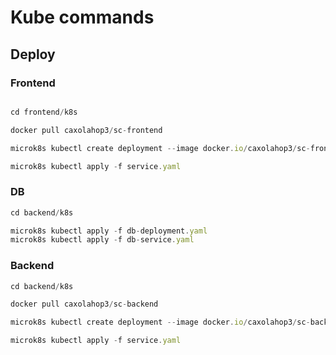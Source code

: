 # Kube commands
## Deploy

### Frontend

```jsx

cd frontend/k8s

docker pull caxolahop3/sc-frontend

microk8s kubectl create deployment --image docker.io/caxolahop3/sc-frontend:latest

microk8s kubectl apply -f service.yaml
```

### DB

```jsx
cd backend/k8s

microk8s kubectl apply -f db-deployment.yaml
microk8s kubectl apply -f db-service.yaml
```

### Backend

```jsx
cd backend/k8s

docker pull caxolahop3/sc-backend

microk8s kubectl create deployment --image docker.io/caxolahop3/sc-backend:latest backend-deployment

microk8s kubectl apply -f service.yaml
```